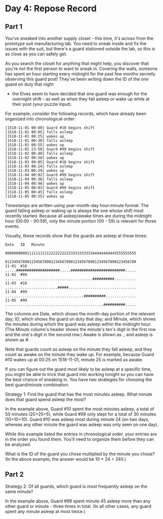 # Day 4: Repose Record

## Part 1

You've sneaked into another supply closet - this time, it's across from the
prototype suit manufacturing lab. You need to sneak inside and fix the issues
with the suit, but there's a guard stationed outside the lab, so this is as
close as you can safely get.

As you search the closet for anything that might help, you discover that you're
not the first person to want to sneak in. Covering the walls, someone has spent
an hour starting every midnight for the past few months secretly observing this
guard post! They've been writing down the ID of the one guard on duty that night
- the Elves seem to have decided that one guard was enough for the overnight
shift - as well as when they fall asleep or wake up while at their post (your
puzzle input).

For example, consider the following records, which have already been organized
into chronological order:

```
[1518-11-01 00:00] Guard #10 begins shift
[1518-11-01 00:05] falls asleep
[1518-11-01 00:25] wakes up
[1518-11-01 00:30] falls asleep
[1518-11-01 00:55] wakes up
[1518-11-01 23:58] Guard #99 begins shift
[1518-11-02 00:40] falls asleep
[1518-11-02 00:50] wakes up
[1518-11-03 00:05] Guard #10 begins shift
[1518-11-03 00:24] falls asleep
[1518-11-03 00:29] wakes up
[1518-11-04 00:02] Guard #99 begins shift
[1518-11-04 00:36] falls asleep
[1518-11-04 00:46] wakes up
[1518-11-05 00:03] Guard #99 begins shift
[1518-11-05 00:45] falls asleep
[1518-11-05 00:55] wakes up
```

Timestamps are written using year-month-day hour:minute format. The guard
falling asleep or waking up is always the one whose shift most recently started.
Because all asleep/awake times are during the midnight hour (00:00 - 00:59),
only the minute portion (00 - 59) is relevant for those events.

Visually, these records show that the guards are asleep at these times:

```
Date   ID   Minute
            000000000011111111112222222222333333333344444444445555555555
            012345678901234567890123456789012345678901234567890123456789
11-01  #10  .....####################.....#########################.....
11-02  #99  ........................................##########..........
11-03  #10  ........................#####...............................
11-04  #99  ....................................##########..............
11-05  #99  .............................................##########.....
```

The columns are Date, which shows the month-day portion of the relevant day; ID,
which shows the guard on duty that day; and Minute, which shows the minutes
during which the guard was asleep within the midnight hour. (The Minute column's
header shows the minute's ten's digit in the first row and the one's digit in
the second row.) Awake is shown as ., and asleep is shown as #.

Note that guards count as asleep on the minute they fall asleep, and they count
as awake on the minute they wake up. For example, because Guard #10 wakes up at
00:25 on 1518-11-01, minute 25 is marked as awake.

If you can figure out the guard most likely to be asleep at a specific time, you
might be able to trick that guard into working tonight so you can have the best
chance of sneaking in. You have two strategies for choosing the best
guard/minute combination.

Strategy 1: Find the guard that has the most minutes asleep. What minute does
that guard spend asleep the most?

In the example above, Guard #10 spent the most minutes asleep, a total of 50
minutes (20+25+5), while Guard #99 only slept for a total of 30 minutes
(10+10+10). Guard #10 was asleep most during minute 24 (on two days, whereas any
other minute the guard was asleep was only seen on one day).

While this example listed the entries in chronological order, your entries are
in the order you found them. You'll need to organize them before they can be
analyzed.

What is the ID of the guard you chose multiplied by the minute you chose? (In
the above example, the answer would be 10 * 24 = 240.)

## Part 2

Strategy 2: Of all guards, which guard is most frequently asleep on the same minute?

In the example above, Guard #99 spent minute 45 asleep more than any other guard
or minute - three times in total. (In all other cases, any guard spent any
minute asleep at most twice.)